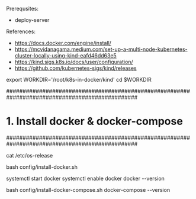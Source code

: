 Prerequsites:
- deploy-server

References:
- https://docs.docker.com/engine/install/
- https://mcvidanagama.medium.com/set-up-a-multi-node-kubernetes-cluster-locally-using-kind-eafd46dd63e5
- https://kind.sigs.k8s.io/docs/user/configuration/
- https://github.com/kubernetes-sigs/kind/releases

export WORKDIR='/root/k8s-in-docker/kind'
cd $WORKDIR

################################################################################################
# 1. Install docker & docker-compose
################################################################################################

cat /etc/os-release

bash config/install-docker.sh

systemctl start docker
systemctl enable docker
docker --version

bash config/install-docker-compose.sh
docker-compose --version
